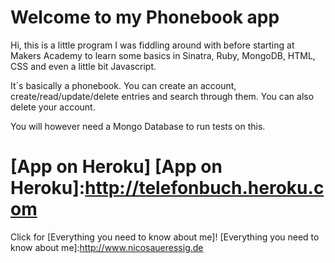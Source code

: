 Welcome to my Phonebook app
===

Hi, this is a little program I was fiddling around with before starting at Makers Academy to learn some basics in  Sinatra, Ruby, MongoDB, HTML, CSS and even a little bit Javascript.

It´s basically a phonebook. You can create an account, create/read/update/delete entries and search through them. You can also delete your account.

You will however need a Mongo Database to run tests on this.

[App on Heroku]
[App on Heroku]:http://telefonbuch.heroku.com
===

Click for [Everything you need to know about me]!
[Everything you need to know about me]:http://www.nicosaueressig.de
